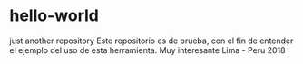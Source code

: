 # hello-world
just another repository
Este repositorio es de prueba, con el fin de entender el ejemplo del uso de esta herramienta.
Muy interesante
Lima - Peru 2018
